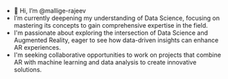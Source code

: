 - 👋 Hi, I’m @mallige-rajeev
- I’m currently deepening my understanding of Data Science, focusing on mastering its concepts to gain comprehensive expertise in the field.
- I'm passionate about exploring the intersection of Data Science and Augmented Reality, eager to see how data-driven insights can enhance AR experiences.
- I'm seeking collaborative opportunities to work on projects that combine AR with machine learning and data analysis to create innovative solutions. 

<!---
mallige-rajeev/mallige-rajeev is a ✨ special ✨ repository because its `README.md` (this file) appears on your GitHub profile.
You can click the Preview link to take a look at your changes.
--->

